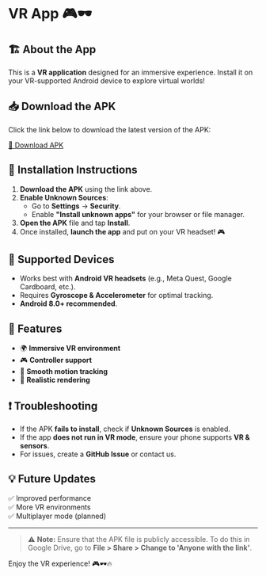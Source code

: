 # VR App 🎮🕶️

## 🏗️ About the App
This is a **VR application** designed for an immersive experience. Install it on your VR-supported Android device to explore virtual worlds!

## 📥 Download the APK

Click the link below to download the latest version of the APK:

[🚀 Download APK](https://drive.google.com/file/d/1D7CpJkidrohZ0y7BRd7RmuYvJLoMblHK/view?usp=sharing)

## 📌 Installation Instructions

1. **Download the APK** using the link above.
2. **Enable Unknown Sources**:
   - Go to **Settings** → **Security**.
   - Enable **"Install unknown apps"** for your browser or file manager.
3. **Open the APK** file and tap **Install**.
4. Once installed, **launch the app** and put on your VR headset! 🎮

## 🎯 Supported Devices
- Works best with **Android VR headsets** (e.g., Meta Quest, Google Cardboard, etc.).
- Requires **Gyroscope & Accelerometer** for optimal tracking.
- **Android 8.0+ recommended**.

## 🚀 Features
- 🌍 **Immersive VR environment**
- 🎮 **Controller support**
- 🏃 **Smooth motion tracking**
- 📸 **Realistic rendering**

## ❗ Troubleshooting
- If the APK **fails to install**, check if **Unknown Sources** is enabled.
- If the app **does not run in VR mode**, ensure your phone supports **VR & sensors**.
- For issues, create a **GitHub Issue** or contact us.

## 💡 Future Updates
✅ Improved performance  
✅ More VR environments  
✅ Multiplayer mode (planned)  

---

> ⚠ **Note:** Ensure that the APK file is publicly accessible. To do this in Google Drive, go to **File > Share > Change to 'Anyone with the link'**.

Enjoy the VR experience! 🎮🕶️🔥
